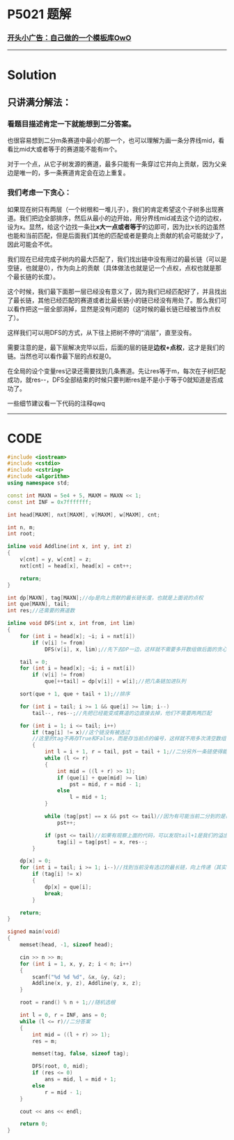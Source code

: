 # P5021 题解

### [开头小广告：自己做的一个模板库OwO](https://www.luogu.org/blog/29354/Templet)

------------
# Solution

## 只讲满分解法：

### 看题目描述肯定一下就能想到二分答案。

也很容易想到二分m条赛道中最小的那一个，也可以理解为画一条分界线mid，看看比mid大或者等于的赛道能不能有m个。

对于一个点，从它子树发源的赛道，最多只能有一条穿过它并向上贡献，因为父亲边是唯一的，多一条赛道肯定会在边上重复。

### 我们考虑一下贪心：

如果现在树只有两层（一个树根和一堆儿子），我们的肯定希望这个子树多出现赛道。我们把边全部排序，然后从最小的边开始，用分界线mid减去这个边的边权，设为x。显然，给这个边找一条比**x大一点或者等于**的边即可，因为比x长的边虽然也能和当前匹配，但是后面我们其他的匹配或者是要向上贡献的机会可能就少了，因此可能会不优。

我们现在已经完成子树内的最大匹配了，我们找出链中没有用过的最长链（可以是空链，也就是0），作为向上的贡献（具体做法也就是记一个点权，点权也就是那个最长链的长度）。

这个时候，我们最下面那一层已经没有意义了，因为我们已经匹配好了，并且找出了最长链，其他已经匹配的赛道或者比最长链小的链已经没有用处了。那么我们可以看作把这一层全部消掉，显然是没有问题的（这时候的最长链已经被当作点权了）。

这样我们可以用DFS的方式，从下往上把树不停的“消层”，直至没有。

需要注意的是，最下层解决完毕以后，后面的层的链是**边权+点权**，这才是我们的链。当然也可以看作最下层的点权是0。

在全局的设个变量res记录还需要找到几条赛道。先让res等于m，每次在子树匹配成功，就res--，DFS全部结束的时候只要判断res是不是小于等于0就知道是否成功了。

一些细节建议看一下代码的注释qwq

------------


# CODE

```cpp
#include <iostream>
#include <cstdio>
#include <cstring>
#include <algorithm>
using namespace std;

const int MAXN = 5e4 + 5, MAXM = MAXN << 1;
const int INF = 0x7fffffff;

int head[MAXM], nxt[MAXM], v[MAXM], w[MAXM], cnt;

int n, m;
int root;

inline void Addline(int x, int y, int z)
{
    v[cnt] = y, w[cnt] = z;
    nxt[cnt] = head[x], head[x] = cnt++;

    return;
}

int dp[MAXN], tag[MAXN];//dp是向上贡献的最长链长度，也就是上面说的点权
int que[MAXN], tail;
int res;//还需要的赛道数

inline void DFS(int x, int from, int lim)
{
    for (int i = head[x]; ~i; i = nxt[i])
        if (v[i] != from)
            DFS(v[i], x, lim);//先下去DP一边，这样就不需要多开数组做后面的贪心了

    tail = 0;
    for (int i = head[x]; ~i; i = nxt[i])
        if (v[i] != from)
            que[++tail] = dp[v[i]] + w[i];//把几条链加进队列

    sort(que + 1, que + tail + 1);//排序

    for (int i = tail; i >= 1 && que[i] >= lim; i--)
        tail--, res--;//先把已经能变成赛道的边直接去掉，他们不需要两两匹配

    for (int i = 1; i <= tail; i++)
        if (tag[i] != x)//这个链没有被选过
		//这里的tag不再存True和False，而是存当前点的编号，这样就不用多次清空数组，而且可以保证不会重复（每个点只访问一次）
        {
            int l = i + 1, r = tail, pst = tail + 1;//二分另外一条链使得能刚好组成赛道
            while (l <= r)
            {
                int mid = ((l + r) >> 1);
                if (que[i] + que[mid] >= lim)
                    pst = mid, r = mid - 1;
                else
                    l = mid + 1;
            }

            while (tag[pst] == x && pst <= tail)//因为有可能当前二分到的是已经被选过的链，那么我们贪心往后找一条链，可以证明这样是最优的
                pst++;

            if (pst <= tail)//如果有观察上面的代码，可以发现tail+1是我们的溢出区，这里判断一下
                tag[i] = tag[pst] = x, res--;
        }

    dp[x] = 0;
    for (int i = tail; i >= 1; i--)//找到当前没有选过的最长链，向上传递（其实也就是把链看成是当前点对上面点的贡献）
        if (tag[i] != x)
        {
            dp[x] = que[i];
            break;
        }

    return;
}

signed main(void)
{
    memset(head, -1, sizeof head);

    cin >> n >> m;
    for (int i = 1, x, y, z; i < n; i++)
    {
        scanf("%d %d %d", &x, &y, &z);
        Addline(x, y, z), Addline(y, x, z);
    }

    root = rand() % n + 1;//随机选根

    int l = 0, r = INF, ans = 0;
    while (l <= r)//二分答案
    {
        int mid = ((l + r) >> 1);
        res = m;

        memset(tag, false, sizeof tag);

        DFS(root, 0, mid);
        if (res <= 0)
            ans = mid, l = mid + 1;
        else
            r = mid - 1;
    }

    cout << ans << endl;

    return 0;
}
```